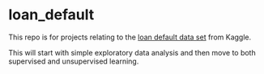 # loan_default

This repo is for projects relating to the [loan default data set](https://www.kaggle.com/datasets/mishra5001/credit-card?select=application_data.csv) from Kaggle.

This will start with simple exploratory data analysis and then move to both supervised and unsupervised learning.